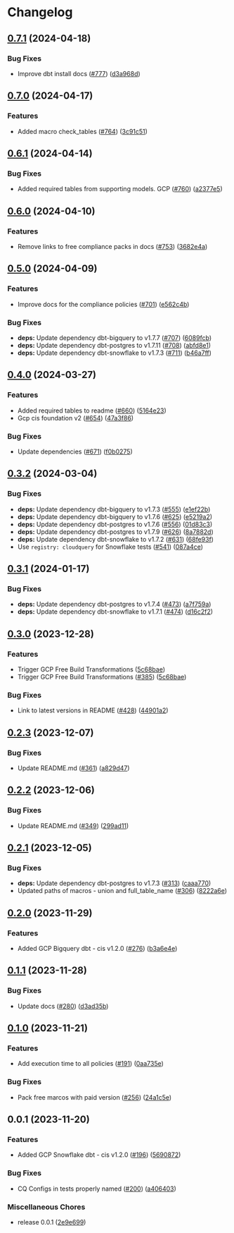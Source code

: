 # Changelog

## [0.7.1](https://github.com/cloudquery/policies-premium/compare/transformation-gcp-compliance-premium-v0.7.0...transformation-gcp-compliance-premium-v0.7.1) (2024-04-18)


### Bug Fixes

* Improve dbt install docs ([#777](https://github.com/cloudquery/policies-premium/issues/777)) ([d3a968d](https://github.com/cloudquery/policies-premium/commit/d3a968d6b055b29b6c7596483e0bfbb110f1bccf))

## [0.7.0](https://github.com/cloudquery/policies-premium/compare/transformation-gcp-compliance-premium-v0.6.1...transformation-gcp-compliance-premium-v0.7.0) (2024-04-17)


### Features

* Added macro check_tables ([#764](https://github.com/cloudquery/policies-premium/issues/764)) ([3c91c51](https://github.com/cloudquery/policies-premium/commit/3c91c51586851fb38a9c1b0f0690eaacc2f3d41b))

## [0.6.1](https://github.com/cloudquery/policies-premium/compare/transformation-gcp-compliance-premium-v0.6.0...transformation-gcp-compliance-premium-v0.6.1) (2024-04-14)


### Bug Fixes

* Added required tables from supporting models. GCP ([#760](https://github.com/cloudquery/policies-premium/issues/760)) ([a2377e5](https://github.com/cloudquery/policies-premium/commit/a2377e5b3b3c6eafb756130884f0df54b0a5dec9))

## [0.6.0](https://github.com/cloudquery/policies-premium/compare/transformation-gcp-compliance-premium-v0.5.0...transformation-gcp-compliance-premium-v0.6.0) (2024-04-10)


### Features

* Remove links to free compliance packs in docs ([#753](https://github.com/cloudquery/policies-premium/issues/753)) ([3682e4a](https://github.com/cloudquery/policies-premium/commit/3682e4a1b9feaf54c2bf2b394dbde1711c149781))

## [0.5.0](https://github.com/cloudquery/policies-premium/compare/transformation-gcp-compliance-premium-v0.4.0...transformation-gcp-compliance-premium-v0.5.0) (2024-04-09)


### Features

* Improve docs for the compliance policies ([#701](https://github.com/cloudquery/policies-premium/issues/701)) ([e562c4b](https://github.com/cloudquery/policies-premium/commit/e562c4be4ad0ffd05ebbe542becd292c41de4f6b))


### Bug Fixes

* **deps:** Update dependency dbt-bigquery to v1.7.7 ([#707](https://github.com/cloudquery/policies-premium/issues/707)) ([6089fcb](https://github.com/cloudquery/policies-premium/commit/6089fcb08cf2e0d28f296dcb672e84b12d0fb471))
* **deps:** Update dependency dbt-postgres to v1.7.11 ([#708](https://github.com/cloudquery/policies-premium/issues/708)) ([abfd8e1](https://github.com/cloudquery/policies-premium/commit/abfd8e1a070537c01d703e8dafa29bad919c05f6))
* **deps:** Update dependency dbt-snowflake to v1.7.3 ([#711](https://github.com/cloudquery/policies-premium/issues/711)) ([b46a7ff](https://github.com/cloudquery/policies-premium/commit/b46a7ffca2902b4d71806f6a6eb99e2363ac7ccb))

## [0.4.0](https://github.com/cloudquery/policies-premium/compare/transformation-gcp-compliance-premium-v0.3.2...transformation-gcp-compliance-premium-v0.4.0) (2024-03-27)


### Features

* Added required tables to readme ([#660](https://github.com/cloudquery/policies-premium/issues/660)) ([5164e23](https://github.com/cloudquery/policies-premium/commit/5164e23e099570cf53009c30d32480838ae749a1))
* Gcp cis foundation v2 ([#654](https://github.com/cloudquery/policies-premium/issues/654)) ([47a3f86](https://github.com/cloudquery/policies-premium/commit/47a3f86577c5afd704cbe67c34b5b8053ac1ad2d))


### Bug Fixes

* Update dependencies ([#671](https://github.com/cloudquery/policies-premium/issues/671)) ([f0b0275](https://github.com/cloudquery/policies-premium/commit/f0b027532699214e10e93fcf5d754ed8e9f2fc75))

## [0.3.2](https://github.com/cloudquery/policies-premium/compare/transformation-gcp-compliance-premium-v0.3.1...transformation-gcp-compliance-premium-v0.3.2) (2024-03-04)


### Bug Fixes

* **deps:** Update dependency dbt-bigquery to v1.7.3 ([#555](https://github.com/cloudquery/policies-premium/issues/555)) ([e1ef22b](https://github.com/cloudquery/policies-premium/commit/e1ef22b09347ca7663ec3829aa730327a6c9e3f0))
* **deps:** Update dependency dbt-bigquery to v1.7.6 ([#625](https://github.com/cloudquery/policies-premium/issues/625)) ([e5219a2](https://github.com/cloudquery/policies-premium/commit/e5219a22084a3e05f2f8312f77aecac3244b4839))
* **deps:** Update dependency dbt-postgres to v1.7.6 ([#556](https://github.com/cloudquery/policies-premium/issues/556)) ([01d83c3](https://github.com/cloudquery/policies-premium/commit/01d83c3589be42468fb3e93ac9aae1b270f60e25))
* **deps:** Update dependency dbt-postgres to v1.7.9 ([#626](https://github.com/cloudquery/policies-premium/issues/626)) ([8a7882d](https://github.com/cloudquery/policies-premium/commit/8a7882d97bf06f9661949e99c7bfb8f5cbf74bad))
* **deps:** Update dependency dbt-snowflake to v1.7.2 ([#631](https://github.com/cloudquery/policies-premium/issues/631)) ([68fe93f](https://github.com/cloudquery/policies-premium/commit/68fe93fedeb8857552015555dc6e692a96b59651))
* Use `registry: cloudquery` for Snowflake tests ([#541](https://github.com/cloudquery/policies-premium/issues/541)) ([087a4ce](https://github.com/cloudquery/policies-premium/commit/087a4cecefdb28a1f29fe7c5d741b3c6ea19a27b))

## [0.3.1](https://github.com/cloudquery/policies-premium/compare/transformation-gcp-compliance-premium-v0.3.0...transformation-gcp-compliance-premium-v0.3.1) (2024-01-17)


### Bug Fixes

* **deps:** Update dependency dbt-postgres to v1.7.4 ([#473](https://github.com/cloudquery/policies-premium/issues/473)) ([a7f759a](https://github.com/cloudquery/policies-premium/commit/a7f759aaf50a0a9e308fd6be378811a0097925c2))
* **deps:** Update dependency dbt-snowflake to v1.7.1 ([#474](https://github.com/cloudquery/policies-premium/issues/474)) ([d16c2f2](https://github.com/cloudquery/policies-premium/commit/d16c2f29a30e7be5c5d52b02f6fd041e75e0fa9e))

## [0.3.0](https://github.com/cloudquery/policies-premium/compare/transformation-gcp-compliance-premium-v0.2.3...transformation-gcp-compliance-premium-v0.3.0) (2023-12-28)


### Features

* Trigger GCP Free Build Transformations ([5c68bae](https://github.com/cloudquery/policies-premium/commit/5c68bae0f30e4e57db5774300488d4b6ddd42c3b))
* Trigger GCP Free Build Transformations ([#385](https://github.com/cloudquery/policies-premium/issues/385)) ([5c68bae](https://github.com/cloudquery/policies-premium/commit/5c68bae0f30e4e57db5774300488d4b6ddd42c3b))


### Bug Fixes

* Link to latest versions in README ([#428](https://github.com/cloudquery/policies-premium/issues/428)) ([44901a2](https://github.com/cloudquery/policies-premium/commit/44901a2be3ada54606fc928010ae9a15aaff7173))

## [0.2.3](https://github.com/cloudquery/policies-premium/compare/transformation-gcp-compliance-premium-v0.2.2...transformation-gcp-compliance-premium-v0.2.3) (2023-12-07)


### Bug Fixes

* Update README.md ([#361](https://github.com/cloudquery/policies-premium/issues/361)) ([a829d47](https://github.com/cloudquery/policies-premium/commit/a829d47a089b0ae3a7e4671311f86dcce60fe44c))

## [0.2.2](https://github.com/cloudquery/policies-premium/compare/transformation-gcp-compliance-premium-v0.2.1...transformation-gcp-compliance-premium-v0.2.2) (2023-12-06)


### Bug Fixes

* Update README.md ([#349](https://github.com/cloudquery/policies-premium/issues/349)) ([299ad11](https://github.com/cloudquery/policies-premium/commit/299ad1122c23ceb9f9437c65efcf59846ff72470))

## [0.2.1](https://github.com/cloudquery/policies-premium/compare/transformation-gcp-compliance-premium-v0.2.0...transformation-gcp-compliance-premium-v0.2.1) (2023-12-05)


### Bug Fixes

* **deps:** Update dependency dbt-postgres to v1.7.3 ([#313](https://github.com/cloudquery/policies-premium/issues/313)) ([caaa770](https://github.com/cloudquery/policies-premium/commit/caaa770ed3ea2b4285a2d4af851bb05f1449e9b0))
* Updated paths of macros - union and full_table_name ([#306](https://github.com/cloudquery/policies-premium/issues/306)) ([8222a6e](https://github.com/cloudquery/policies-premium/commit/8222a6ed40a50a701e55a4a35d4187f116c4d24a))

## [0.2.0](https://github.com/cloudquery/policies-premium/compare/transformation-gcp-compliance-premium-v0.1.1...transformation-gcp-compliance-premium-v0.2.0) (2023-11-29)


### Features

* Added GCP Bigquery dbt - cis v1.2.0 ([#276](https://github.com/cloudquery/policies-premium/issues/276)) ([b3a6e4e](https://github.com/cloudquery/policies-premium/commit/b3a6e4ed2ee147523785211a1e6f797b51727b88))

## [0.1.1](https://github.com/cloudquery/policies-premium/compare/transformation-gcp-compliance-premium-v0.1.0...transformation-gcp-compliance-premium-v0.1.1) (2023-11-28)


### Bug Fixes

* Update docs ([#280](https://github.com/cloudquery/policies-premium/issues/280)) ([d3ad35b](https://github.com/cloudquery/policies-premium/commit/d3ad35bc6ac54875e124632194e38b04e490bec9))

## [0.1.0](https://github.com/cloudquery/policies-premium/compare/transformation-gcp-compliance-premium-v0.0.1...transformation-gcp-compliance-premium-v0.1.0) (2023-11-21)


### Features

* Add execution time to all policies ([#191](https://github.com/cloudquery/policies-premium/issues/191)) ([0aa735e](https://github.com/cloudquery/policies-premium/commit/0aa735ee397a1f290a1226df378e25d4050289f9))


### Bug Fixes

* Pack free marcos with paid version ([#256](https://github.com/cloudquery/policies-premium/issues/256)) ([24a1c5e](https://github.com/cloudquery/policies-premium/commit/24a1c5e95841ec9120b08016d7c5cceb27363866))

## 0.0.1 (2023-11-20)


### Features

* Added GCP Snowflake dbt - cis v1.2.0 ([#196](https://github.com/cloudquery/policies-premium/issues/196)) ([5690872](https://github.com/cloudquery/policies-premium/commit/569087228a4e55d9593d0cbeb58338833f20bc42))


### Bug Fixes

* CQ Configs in tests properly named ([#200](https://github.com/cloudquery/policies-premium/issues/200)) ([a406403](https://github.com/cloudquery/policies-premium/commit/a406403f61edb945afed9d589e93ffb56b22b8b8))


### Miscellaneous Chores

* release 0.0.1 ([2e9e699](https://github.com/cloudquery/policies-premium/commit/2e9e6995991e12f4e6df7b73e6f7d662b0f56430))
